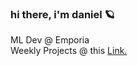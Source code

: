 ### hi there, i'm daniel 🪐

ML Dev @ Emporia <br/>
Weekly Projects @ this [Link.](https://meriedith.com)
